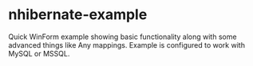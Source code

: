 # nhibernate-example
Quick WinForm example showing basic functionality along with some advanced things like Any mappings.  Example is configured to work with MySQL or MSSQL.
